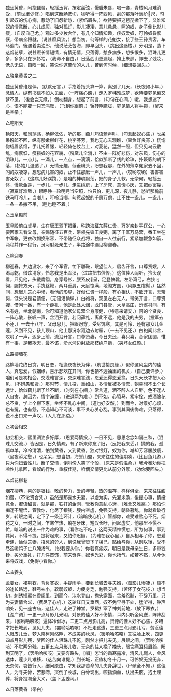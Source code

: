 <!-- { "loadSidebar": true } -->
独坐黄昏，闷抱琵琶，轻摇玉背，按定丝弦，慢启朱唇，唱一套，青楼风月难消受，（前世里少修，）唱到这断肠悲切，猛听得一阵西风，刮的那落叶满阶尺，勾引起奴的伤心病，惹动了旧怨新愁，（紧绉眉头，）欲待要把这琶琵撇下了，又谁知奴的情意断，心儿成灰，独对孤灯，影儿凄凄，意儿悬悬，照的奴，身子倒比影儿瘦，（自叹自己尤，）观过多少妆台伴，有几个知情知趣，疼奴爱奴，可怜奴昏恹恹，带病全将就，（说甚麽风流，）想当初，何等样的花魁女，接了些王孙贵客，车马迎门，後遇着卖油郎，他说茫茫苦海，即早回头，（跳出这迷楼，）分明是，造下这烟花孽，说甚麽长情短情，有情无情，只落得，愁多病多，想多恨多，泪珠儿更多，多多只在罗衫袖，（我命不自由，）日落西山更漏起，掩上朱扉，卸去了残妆，低头无语，自叹一回，笑说你这苦命的人儿，苦到何时候，（细想要回头。）

△独坐黄昏之二

独坐黄昏谁是伴，（默默无言，）手掐着指头算一算，离别了几天，（长夜如小年，）念情人，纵有书信不如人见面，（一阵痛心酸，）走入罗帏难成梦，欲待要梦见偏又梦不见，（後会岂无缘，）倒枕翻身，想起了前言，（句句在心间，）嗳，我想迷了心，恨不能变一只宾鸿雁，（飞到你跟前，）辗转睡朦胧，梦见情人将手攒，（醒来是空拳。）

△艳阳天

艳阳天，和风荡荡，杨柳依依，听的那，燕儿巧语莺声叫，（勾惹起奴心焦，）乜呆呆盼郎不回，纵有那嫩柳鲜花，桃李芬芳，我也无心去观瞧，（辜负好良宵，）恍惚惚蛾眉紧绉，手儿托着腮，轻轻倚在妆台上，对菱花，猛然一照，但只见乌云散乱，病恹恹，瘦损奴的花容貌，（粉黛儿全消，）不由一阵好悲伤，对东风，伤心的泪珠儿，一点儿，一滴儿，一点点，一滴滴，恰似那断了线的珍珠，扑簌簌的朝下落，（衫袖儿湿透了，）无情无趣，低垂粉头，盼想我那，在外的薄幸冤家去不回，闪的奴凄凉，想思病儿害的奴，止不住那麽一声儿，一声儿，（哎哟哎哟）害害害害死奴了，（这病儿好蹊跷，）是咱的神魂飘荡，奴的身子儿软，无奈何，轻摇玉体，慢款金莲，一步儿，一步儿，走进绣房，上了牙床，意懒心灰，又把纱窗靠，（寂寞好难熬，）眼睁睁一轮明月当空照，怕只怕，更儿深，夜儿静，愁听那檐前铁马叮呤儿，当啷儿，叮呤当啷，勾惹起奴的千思万虑，止不住一条儿，一条儿，一条一条撇不吊，（睡也睡不着。）

△玉皇殿前

玉皇殿前白虎星，生在唐王驾下把臣，称跨海征东薛仁贵，万岁亲封平辽公，一心要回家去看父母，亲赐随征五百兵，带领先锋王良弼，离了千军万马营，番王坐在中军帐，更衣改帽换形容，不带随征众战将，独自一人往前行，紧紧加鞭急如箭，两程并作一程行，汾河射死亲生子，半路途中遇见柳迎春。

△柳迎春

柳迎春，井边没水，来了个军官，忙下雕鞍，眼望佳人，启齿开言，口尊贤嫂，人渴马乾，借饮清泉，怜念我是出军汉，（过路把书信传，）这位佳人闻听，抬头观看，只见他，头戴鹰翎，身穿号衫，腰系皮呈，足登快靴，左带湾弓，右挟刁翎，腕挎方天，手执丝鞭，两耳垂肩，天庭饱满，地阁方圆，（风飘五绺髯，）猛然间，想起儿夫心中惨，看他的形容，好似仁贵一样般，有心相认，不敢开言，无奈何，低头说是君请便，（无语泪偷弹，）白袍将，观见左右无人，带笑开言，口尊贤嫂，借问一番，有一个薛礼，他是此处人烟，龙门县管，大皇高庄，汾溪村间，有名有姓，坐北朝南，你可知道他家父母双全身康健，（特意来请安，）问的个贤良，一阵心酸，长叹一声，含泪开言，若问薛礼，离此不远，他是我的夫男，（投军去不还，）一去十八年，父母思儿，把眼盼穿，受尽饥寒，其是可怜，还有那女儿金莲，风刮不见，孩儿顶山，他上那汾水河边去射雁，（一去不见还，）白袍闻此言，哎哟了一声，迈步上前，流泪开言，口尊贤妻，今日夫还，喜只喜，合家团圆，惟有一事，是我欺天，最不该，汾水河边射放那枝绝户箭，（哭坏女红颜。）

△路柳墙花

路柳墙花终日贪，明日恋，相逢夜夜长为伴，（夙世接良缘，）似你这风尘内的佳人，真恩爱，假姻缘，喜乐悲欢在其间，你也猜不透袖里的机关，（自己要详参，）咱们可是初相会，交浅难言深，交深难言浅，恩爱还得恩爱换，日久天长才把人心见，（不辨愚和贤，）那时节，情儿投，重如山，多情反被多情恋，朝暮想不出个长远计，恰似藕儿断了丝不断，（时刻在心间，）常言道，酒不醉人人自醉，色不迷人人自贪，总因为，情字淹缠，（进退两为难，）到不如，心猿马，紧牢拴，戒酒除花总不贪，学上个柳下惠，坐怀不乱心中间，（道也好安然，）到而今，对景好心烦，也有冤，也有怨，不遇知心不可谈，事不关心关心乱，事到其间後悔难，只落得，说不出口来一声叹，（人儿在那边。）

△初会相交

初会相交，蜜里调油多好厚，（恩爱两情投，）一日不见，思思念念如隔三秋，（泪珠儿交流，）皆因是，日久情疏，有了新来你忘了旧，（反把我来丢，）抛的我，孤孤单单，冷冷清清，怕到黄昏，又到黄昏，独对银灯，奴为你，减却芳容腰肢瘦，（昼夜添尤愁，）乜呆呆，想当初，海誓山盟，来来往往的佳期凑，（比目鱼儿游，）只为你扭着性儿，断了交情，倒叫傍人笑了个彀，（原来是假温柔，）我今奉劝你把冷性儿拿回，看奴的行为，重叙佳期，咱俩交情更比从前分外厚，（劝你要回头。）

△烟花柳巷

烟花柳巷，喜的是银钱，敬的势力，爱的年轻，热的温存，样样俱全，来来往往甜如蜜，（不论贤合凭，）虽然是那露水夫妻，以虚为实，先灌米汤，後提心事，情投意合，蜜语甜言，就是那，铁打的金刚，管教你意乱心迷，（难舍又难离，）那怕你痴迷不醒悟，管教你，化尽了银钱，腰内空虚，免强支持，朝昏暮乱，你就看破行岁，转眼之间，定下了一条连环计，（暗暗使心机，）管都你，难受难熬心不死，烟花之女，一时之间，乍寒乍热，躺在牙床，短叹长吁，问起虚实，他那里不慌不忙，暗暗的说出一件为难的事，（看你吃不吃，）这两天精神慌忽，所为何事，事到其间，不得不提，提将起来，又怕你迟疑，（为难在我心里，）自从相与了你，恩爱牵连，恰似夫妻，招惹的旁人，到说我曾赞下了梯己，贴给与你，从别以後，受不尽这老鸨子亡八腌扬气，（说我要从你，）你若真疼奴，明日是我母亲生日，多带钱钞，买分重礼，打几件首饰，前来贺喜，奴也光彩，你也扬气，如若不然，从今休来将奴戏，（免得小看你。）

△孟姜女

孟姜女，裙荆钗，背负寒衣，手提雨伞，要到长城去寻夫婿，（孤影儿惨凄，）顾不的途长路远，鞋弓袜小，软弱姣躯，力疲身乏，勉强支持，（苦坏了女花枝，）想当初，刺绣描鸾在香闺里，到而今，涉水登山，抛头露面，含羞忍耻，不辞万里，只为夫妻情合义，（费尽了心机，）这轮红日又垂西，奴不免早寻下处，猛听得，钟声响处，见一座古庙，这佳人，走进了神堂，罗裙扌覃了神刘前地，（放下寒衣，）【湖广调〗一更一点月影儿光明，对景的佳人好不伤情，耳内只听金风送，阵阵刮来，（罢哟哈咳咳）遍体冷似冰，二更二点月影儿高，贤德的佳人好不心焦，多咱才把长城到，见见儿夫，（罢哟哈咳咳）不枉走这遭，三更三点月影儿亏，劳乏佳人眼皮儿垂，梦入南柯刚然睡，不成美的秋风，（罢哟哈咳咳）又往脸上吹，四更四点月影儿残，梦回的佳人泪珠儿不乾，刚然才把儿夫见，展眼之间，（罢哟哈咳咳）不觉两分残，五更五点月影儿收，无奈的佳人挽了挽头，眼含痛泪蛾眉绉，盼到天明了，（罢哟哈咳咳）又要奔路头，〖唱〗怎当的霜寒露冷，清风儿飕人，金风透体，莲步儿难移，（这苦向谁提，）到长城，正值初冬十月一，可怜奴无投无奔，无奈何，哀告行人，细问原由，才知我那苦命的儿夫身辞世，（尸骸全不知，）这佳人，为寻夫骨，苦悲啼，哭倒了长城，白骨现出，咬指滴血，认出夫骸，抱土埋葬，将身投海全大义，（盖下孟姜祠。）

△日落黄昏（带白）

